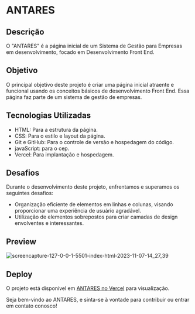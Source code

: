 # ANTARES



## Descrição

O "ANTARES" é a página inicial de um Sistema de Gestão para Empresas em desenvolvimento, focado em Desenvolvimento Front End.

## Objetivo

O principal objetivo deste projeto é criar uma página inicial atraente e funcional usando os conceitos básicos de desenvolvimento Front End. Essa página faz parte de um sistema de gestão de empresas.

## Tecnologias Utilizadas

- HTML: Para a estrutura da página.
- CSS: Para o estilo e layout da página.
- Git e GitHub: Para o controle de versão e hospedagem do código.
- javaScript: para o cep.
- Vercel: Para implantação e hospedagem.

## Desafios

Durante o desenvolvimento deste projeto, enfrentamos e superamos os seguintes desafios:

- Organização eficiente de elementos em linhas e colunas, visando proporcionar uma experiência de usuário agradável.
- Utilização de elementos sobrepostos para criar camadas de design envolventes e interessantes.


## Preview



![screencapture-127-0-0-1-5501-index-html-2023-11-07-14_27_39](https://github.com/Alephelouzada/ANTARES/assets/138677078/48dba804-b8ad-4ad6-af27-fa46c0efe120)


## Deploy

O projeto está disponível em [ANTARES no Vercel]() para visualização.

Seja bem-vindo ao ANTARES, e sinta-se à vontade para contribuir ou entrar em contato conosco!
